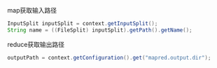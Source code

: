 map获取输入路径
```java
InputSplit inputSplit = context.getInputSplit();
String name = ((FileSplit) inputSplit).getPath().getName();
```
reduce获取输出路径

```java
outputPath = context.getConfiguration().get("mapred.output.dir");
```

